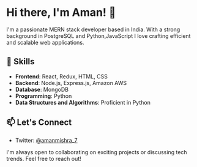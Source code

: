 # Hi there, I'm Aman! 👋

I'm a passionate MERN stack developer based in India. With a strong background in PostgreSQL and Python,JavaScript I love crafting efficient and scalable web applications.

## 🚀 Skills

- **Frontend**: React, Redux, HTML, CSS
- **Backend**: Node.js, Express.js, Amazon AWS
- **Database**: MongoDB
- **Programming**: Python
- **Data Structures and Algorithms**: Proficient in Python

## 📫 Let's Connect

- Twitter: [@amanmishra_7](https://twitter.com/amanmishra_7)

I'm always open to collaborating on exciting projects or discussing tech trends. Feel free to reach out!
